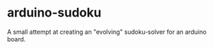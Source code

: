 arduino-sudoku
==============

A small attempt at creating an "evolving" sudoku-solver for an arduino board. 